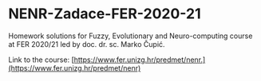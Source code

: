 # NENR-Zadace-FER-2020-21
Homework solutions for Fuzzy, Evolutionary and Neuro-computing course at FER 2020/21 led by doc. dr. sc. Marko Čupić.

Link to the course: [https://www.fer.unizg.hr/predmet/nenr.](https://www.fer.unizg.hr/predmet/nenr)
